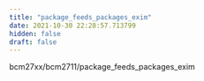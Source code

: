 ```yaml
---
title: "package_feeds_packages_exim"
date: 2021-10-30 22:28:57.713799
hidden: false
draft: false
---
```


bcm27xx/bcm2711/package_feeds_packages_exim

